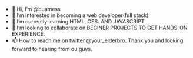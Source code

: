 - 👋 Hi, I’m @buamess
- 👀 I’m interested in becoming a web developer(full stack)
- 🌱 I’m currently learning HTML, CSS. AND JAVASCRIPT.
- 💞️ I’m looking to collaborate on BEGINER PROJECTS TO GET HANDS-ON EXPERIENCE.
- 📫 How to reach me on twitter @your_elderbro. Thank you and looking forward to hearing from ou guys.

<!---
buamess/buamess is a ✨ special ✨ repository because its `README.md` (this file) appears on your GitHub profile.
You can click the Preview link to take a look at your changes.
--->
